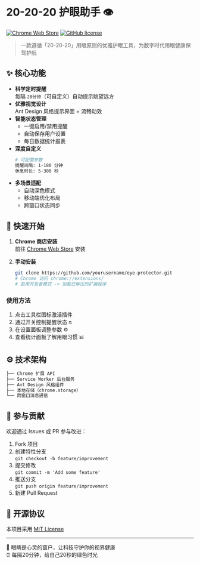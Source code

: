 # 20-20-20 护眼助手 👁️

[![Chrome Web Store](https://img.shields.io/chrome-web-store/v/your-extension-id?label=Chrome%20%E7%89%88%E6%9C%AC)](https://chrome.google.com/webstore/detail/your-extension-id)
[![GitHub license](https://img.shields.io/github/license/yourusername/eye-protector)](https://github.com/yourusername/eye-protector)

> 一款遵循「20-20-20」用眼原则的优雅护眼工具，为数字时代用眼健康保驾护航

## ✨ 核心功能

- **科学定时提醒**  
  每隔 `20分钟`（可自定义）自动提示眺望远方
- **优雅视觉设计**  
  Ant Design 风格提示界面 + 流畅动效
- **智能状态管理**
    - 一键启用/禁用提醒
    - 自动保存用户设置
    - 每日数据统计报表
- **深度自定义**
  ```bash
  # 可配置参数
  提醒间隔: 1-180 分钟
  休息时长: 5-300 秒
- **多场景适配**
    - 自动深色模式
    - 移动端优化布局
    - 跨窗口状态同步

## 🚀 快速开始
1. **Chrome 商店安装**  
   前往 [Chrome Web Store](https://chrome.google.com/webstore/detail/your-extension-id) 安装

2. **手动安装**
   ```bash
   git clone https://github.com/yourusername/eye-protector.git
   # Chrome 访问 chrome://extensions/
   # 启用开发者模式 -> 加载已解压的扩展程序

### 使用方法
1. 点击工具栏图标激活插件
2. 通过开关控制提醒状态 🔛
3. 在设置面板调整参数 ⚙
4. 查看统计面板了解用眼习惯 📊

## ⚙️ 技术架构
```markdown
├── Chrome 扩展 API
├── Service Worker 后台服务
├── Ant Design 风格组件
├── 本地存储（chrome.storage）
└── 跨窗口消息通信
```
## 🤝 参与贡献
欢迎通过 Issues 或 PR 参与改进：
1. Fork 项目
2. 创建特性分支  
   `git checkout -b feature/improvement`
3. 提交修改  
   `git commit -m 'Add some feature'`
4. 推送分支  
   `git push origin feature/improvement`
5. 新建 Pull Request

## 📜 开源协议
本项目采用 [MIT License](LICENSE)

---

🌱 眼睛是心灵的窗户，让科技守护你的视界健康  
⏰ 每隔20分钟，给自己20秒的绿色时光






